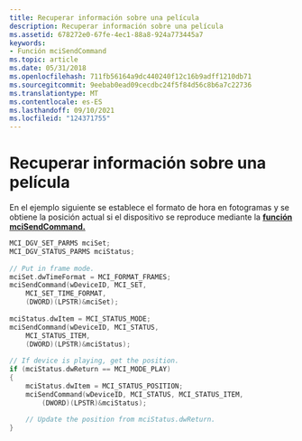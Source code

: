 ```yaml
---
title: Recuperar información sobre una película
description: Recuperar información sobre una película
ms.assetid: 678272e0-67fe-4ec1-88a8-924a773445a7
keywords:
- Función mciSendCommand
ms.topic: article
ms.date: 05/31/2018
ms.openlocfilehash: 711fb56164a9dc440240f12c16b9adff1210db71
ms.sourcegitcommit: 9eebab0ead09cecdbc24f5f84d56c8b6a7c22736
ms.translationtype: MT
ms.contentlocale: es-ES
ms.lasthandoff: 09/10/2021
ms.locfileid: "124371755"
---
```

# <a name="retrieving-information-about-a-movie"></a>Recuperar información sobre una película

En el ejemplo siguiente se establece el formato de hora en fotogramas y se obtiene la posición actual si el dispositivo se reproduce mediante la [**función mciSendCommand.**](/previous-versions//dd757160(v=vs.85))


```C++
MCI_DGV_SET_PARMS mciSet; 
MCI_DGV_STATUS_PARMS mciStatus; 
 
// Put in frame mode. 
mciSet.dwTimeFormat = MCI_FORMAT_FRAMES; 
mciSendCommand(wDeviceID, MCI_SET, 
    MCI_SET_TIME_FORMAT, 
    (DWORD)(LPSTR)&mciSet); 
 
mciStatus.dwItem = MCI_STATUS_MODE; 
mciSendCommand(wDeviceID, MCI_STATUS, 
    MCI_STATUS_ITEM, 
    (DWORD)(LPSTR)&mciStatus); 
 
// If device is playing, get the position. 
if (mciStatus.dwReturn == MCI_MODE_PLAY)
{ 
    mciStatus.dwItem = MCI_STATUS_POSITION; 
    mciSendCommand(wDeviceID, MCI_STATUS, MCI_STATUS_ITEM, 
        (DWORD)(LPSTR)&mciStatus); 
 
    // Update the position from mciStatus.dwReturn. 
} 
```



 

 